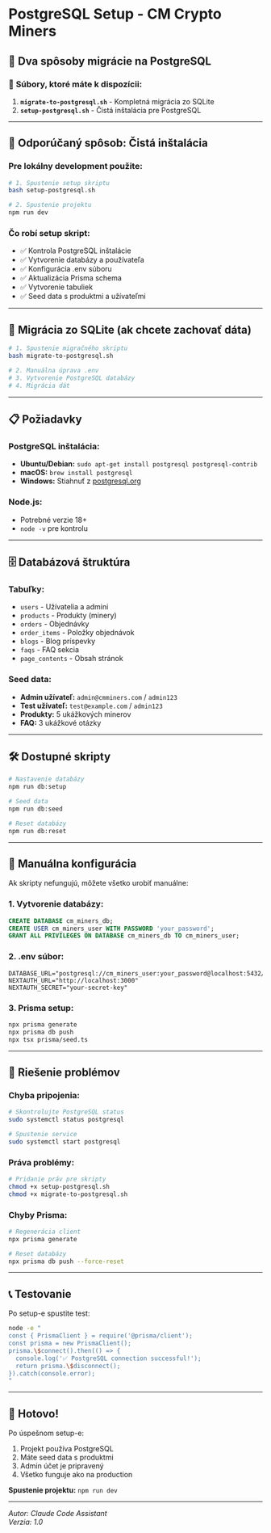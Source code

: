 # PostgreSQL Setup - CM Crypto Miners

## 🚀 Dva spôsoby migrácie na PostgreSQL

### 📁 **Súbory, ktoré máte k dispozícii:**

1. **`migrate-to-postgresql.sh`** - Kompletná migrácia zo SQLite
2. **`setup-postgresql.sh`** - Čistá inštalácia pre PostgreSQL

---

## 🎯 **Odporúčaný spôsob: Čistá inštalácia**

### Pre lokálny development použite:

```bash
# 1. Spustenie setup skriptu
bash setup-postgresql.sh

# 2. Spustenie projektu
npm run dev
```

### Čo robí setup skript:
- ✅ Kontrola PostgreSQL inštalácie
- ✅ Vytvorenie databázy a používateľa
- ✅ Konfigurácia .env súboru
- ✅ Aktualizácia Prisma schema
- ✅ Vytvorenie tabuliek
- ✅ Seed data s produktmi a užívateľmi

---

## 🔄 **Migrácia zo SQLite (ak chcete zachovať dáta)**

```bash
# 1. Spustenie migračného skriptu
bash migrate-to-postgresql.sh

# 2. Manuálna úprava .env
# 3. Vytvorenie PostgreSQL databázy
# 4. Migrácia dát
```

---

## 📋 **Požiadavky**

### PostgreSQL inštalácia:
- **Ubuntu/Debian:** `sudo apt-get install postgresql postgresql-contrib`
- **macOS:** `brew install postgresql`
- **Windows:** Stiahnuť z [postgresql.org](https://www.postgresql.org/download/windows/)

### Node.js:
- Potrebné verzie 18+ 
- `node -v` pre kontrolu

---

## 🗄️ **Databázová štruktúra**

### Tabuľky:
- `users` - Užívatelia a admini
- `products` - Produkty (minery)
- `orders` - Objednávky
- `order_items` - Položky objednávok
- `blogs` - Blog príspevky
- `faqs` - FAQ sekcia
- `page_contents` - Obsah stránok

### Seed data:
- **Admin užívateľ:** `admin@cmminers.com` / `admin123`
- **Test užívateľ:** `test@example.com` / `admin123`
- **Produkty:** 5 ukážkových minerov
- **FAQ:** 3 ukážkové otázky

---

## 🛠️ **Dostupné skripty**

```bash
# Nastavenie databázy
npm run db:setup

# Seed data
npm run db:seed

# Reset databázy
npm run db:reset
```

---

## 🔧 **Manuálna konfigurácia**

Ak skripty nefungujú, môžete všetko urobiť manuálne:

### 1. Vytvorenie databázy:
```sql
CREATE DATABASE cm_miners_db;
CREATE USER cm_miners_user WITH PASSWORD 'your_password';
GRANT ALL PRIVILEGES ON DATABASE cm_miners_db TO cm_miners_user;
```

### 2. .env súbor:
```env
DATABASE_URL="postgresql://cm_miners_user:your_password@localhost:5432/cm_miners_db"
NEXTAUTH_URL="http://localhost:3000"
NEXTAUTH_SECRET="your-secret-key"
```

### 3. Prisma setup:
```bash
npx prisma generate
npx prisma db push
npx tsx prisma/seed.ts
```

---

## 🚨 **Riešenie problémov**

### Chyba pripojenia:
```bash
# Skontrolujte PostgreSQL status
sudo systemctl status postgresql

# Spustenie service
sudo systemctl start postgresql
```

### Práva problémy:
```bash
# Pridanie práv pre skripty
chmod +x setup-postgresql.sh
chmod +x migrate-to-postgresql.sh
```

### Chyby Prisma:
```bash
# Regenerácia client
npx prisma generate

# Reset databázy
npx prisma db push --force-reset
```

---

## 📞 **Testovanie**

Po setup-e spustite test:
```bash
node -e "
const { PrismaClient } = require('@prisma/client');
const prisma = new PrismaClient();
prisma.\$connect().then(() => {
  console.log('✅ PostgreSQL connection successful!');
  return prisma.\$disconnect();
}).catch(console.error);
"
```

---

## 🎉 **Hotovo!**

Po úspešnom setup-e:
1. Projekt používa PostgreSQL
2. Máte seed data s produktmi
3. Admin účet je pripravený
4. Všetko funguje ako na production

**Spustenie projektu:** `npm run dev`

---

*Autor: Claude Code Assistant*  
*Verzia: 1.0*